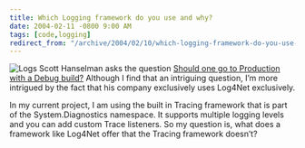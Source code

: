 ```yaml
---
title: Which Logging framework do you use and why?
date: 2004-02-11 -0800 9:00 AM
tags: [code,logging]
redirect_from: "/archive/2004/02/10/which-logging-framework-do-you-use-and-why.aspx/"
---
```


![Logs](/images/logging.jpg) Scott Hanselman asks the question [Should
one go to Production with a Debug
build?](http://www.hanselman.com/blog/PermaLink.aspx?guid=495312ae-08a1-4712-b654-e392bf34bfd2 "Going to production")
Although I find that an intriguing question, I’m more intrigued by the
fact that his company exclusively uses Log4Net exclusively.

In my current project, I am using the built in Tracing framework that is
part of the System.Diagnostics namespace. It supports multiple logging
levels and you can add custom Trace listeners. So my question is, what
does a framework like Log4Net offer that the Tracing framework doesn’t?


